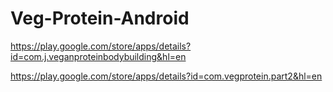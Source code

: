 # Veg-Protein-Android


https://play.google.com/store/apps/details?id=com.j.veganproteinbodybuilding&hl=en


https://play.google.com/store/apps/details?id=com.vegprotein.part2&hl=en

